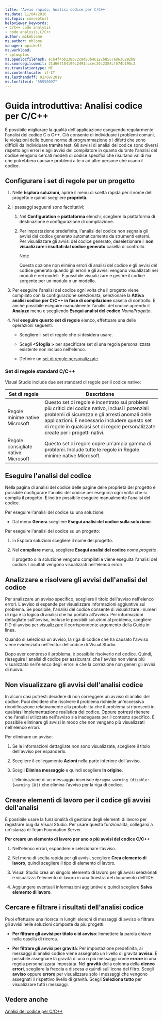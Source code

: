 ```yaml
---
title: 'Avvio rapido: Analisi codice per C/C++'
ms.date: 11/04/2016
ms.topic: conceptual
helpviewer_keywords:
- C/C++ code analysis
- code analysis,C/C++
author: mikeblome
ms.author: mblome
manager: wpickett
ms.workload:
- cplusplus
ms.openlocfilehash: ecb4f46b238b72c9d83b46122b8567a8636282b8
ms.sourcegitcommit: 21d667104199c2493accec20c2388cf674b195c3
ms.translationtype: MT
ms.contentlocale: it-IT
ms.lasthandoff: 02/08/2019
ms.locfileid: "55950097"
---
```

# <a name="quickstart-code-analysis-for-cc"></a>Guida introduttiva: Analisi codice per C/C++

È possibile migliorare la qualità dell'applicazione eseguendo regolarmente l'analisi del codice C o C++. Ciò consente di individuare i problemi comuni, le violazioni delle buone norme di programmazione o i difetti che sono difficili da individuare tramite test. Gli avvisi di analisi del codice sono diversi rispetto agli errori e agli avvisi del compilatore in quanto durante l'analisi del codice vengono cercati modelli di codice specifici che risultano validi ma che potrebbero causare problemi a te o ad altre persone che usano il codice.

## <a name="configure-rule-sets-for-a-project"></a>Configurare i set di regole per un progetto

1. Nelle **Esplora soluzioni**, aprire il menu di scelta rapida per il nome del progetto e quindi scegliere **proprietà**.

2. I passaggi seguenti sono facoltativi:

    1. Nel **Configuration** e **piattaforma** elenchi, scegliere la piattaforma di destinazione e configurazione di compilazione.

    2. Per impostazione predefinita, l'analisi del codice non segnala gli avvisi del codice generato automaticamente da strumenti esterni. Per visualizzare gli avvisi del codice generato, deselezionare il **non visualizzare i risultati dal codice generato** casella di controllo.

        > [!NOTE]
        > Questa opzione non elimina errori di analisi del codice e gli avvisi del codice generato quando gli errori e gli avvisi vengono visualizzati nei moduli e nei modelli. È possibile visualizzare e gestire il codice sorgente per un modulo o un modello.

3. Per eseguire l'analisi del codice ogni volta che il progetto viene compilato con la configurazione selezionata, selezionare la **Attiva analisi codice per C/C++ in fase di compilazione** casella di controllo. È anche possibile eseguire manualmente l'analisi del codice aprendo il **Analyze** menu e scegliendo **Esegui analisi del codice** *NomeProgetto*.

4. Nel **eseguire questo set di regole** elenco, effettuare una delle operazioni seguenti:

    - Scegliere il set di regole che si desidera usare.

    - Scegli  **\<Sfoglia >** per specificare set di una regola personalizzata esistente non incluso nell'elenco.

    - Definire un [set di regole personalizzate](../code-quality/how-to-create-a-custom-rule-set.md).

### <a name="standard-cc-rule-sets"></a>Set di regole standard C/C++

Visual Studio include due set standard di regole per il codice nativo:

|Set di regole|Descrizione|
|--------------|-----------------|
|Regole minime native Microsoft|Questo set di regole è incentrato sui problemi più critici del codice nativo, inclusi i potenziali problemi di sicurezza e gli arresti anomali delle applicazioni. È necessario includere questo set di regole in qualsiasi set di regole personalizzate create per i progetti nativi.|
|Regole consigliate native Microsoft|Questo set di regole copre un'ampia gamma di problemi. Include tutte le regole in Regole minime native Microsoft.|

## <a name="run-code-analysis"></a>Eseguire l'analisi del codice

Nella pagina di analisi del codice delle pagine delle proprietà del progetto è possibile configurare l'analisi del codice per eseguirla ogni volta che si compila il progetto. È inoltre possibile eseguire manualmente l'analisi del codice.

Per eseguire l'analisi del codice su una soluzione:

- Dal menu **Genera** scegliere **Esegui analisi del codice sulla soluzione**.

Per eseguire l'analisi del codice su un progetto:

1. In Esplora soluzioni scegliere il nome del progetto.

2. Nel **compilare** menu, scegliere **Esegui analisi del codice** *nome progetto*.

   Il progetto o la soluzione vengono compilati e viene eseguita l'analisi del codice. I risultati vengono visualizzati nell'elenco errori.

## <a name="analyze-and-resolve-code-analysis-warnings"></a>Analizzare e risolvere gli avvisi dell'analisi del codice

Per analizzare un avviso specifico, scegliere il titolo dell'avviso nell'elenco errori. L'avviso si espande per visualizzare informazioni aggiuntive sul problema. Se possibile, l'analisi del codice consente di visualizzare i numeri di riga e la logica di analisi che ha portato all'avviso. Per informazioni dettagliate sull'avviso, incluse le possibili soluzioni al problema, scegliere l'ID di avviso per visualizzare il corrispondente argomento della Guida in linea.

Quando si seleziona un avviso, la riga di codice che ha causato l'avviso viene evidenziata nell'editor del codice di Visual Studio.

Dopo aver compreso il problema, è possibile risolverlo nel codice. Quindi, rieseguire l'analisi di codice per assicurarsi che l'avviso non viene più visualizzata nell'elenco degli errori e che la correzione non generi gli avvisi di nuovo.

## <a name="suppress-code-analysis-warnings"></a>Non visualizzare gli avvisi dell'analisi codice

In alcuni casi potresti decidere di non correggere un avviso di analisi del codice. Puoi decidere che risolvere il problema richiede un'eccessiva ricodificazione relativamente alla probabilità che il problema si ripresenti in qualsiasi implementazione realistica del codice. Oppure potresti ritenere che l'analisi utilizzata nell'avviso sia inadeguata per il contesto specifico. È possibile eliminare gli avvisi in modo che non vengano più visualizzati nell'elenco errori.

Per eliminare un avviso:

1. Se le informazioni dettagliate non sono visualizzate, scegliere il titolo dell'avviso per espanderlo.

2. Scegliere il collegamento **Azioni** nella parte inferiore dell'avviso.

3. Scegli **Elimina messaggio** e quindi scegliere **In origine**.

   L'eliminazione di un messaggio inserisce `#pragma warning (disable:[warning ID])` che elimina l'avviso per la riga di codice.

## <a name="create-work-items-for-code-analysis-warnings"></a>Creare elementi di lavoro per il codice gli avvisi dell'analisi

È possibile usare la funzionalità di gestione degli elementi di lavoro per registrare bug da Visual Studio. Per usare questa funzionalità, collegarsi a un'istanza di Team Foundation Server.

**Per creare un elemento di lavoro per uno o più avvisi del codice C/C++**

1. Nell'elenco errori, espandere e selezionare l'avviso.

2. Nel menu di scelta rapida per gli avvisi, scegliere **Crea elemento di lavoro**, quindi scegliere il tipo di elemento di lavoro.

3. Visual Studio crea un singolo elemento di lavoro per gli avvisi selezionati e visualizza l'elemento di lavoro in una finestra del documento dell'IDE.

4. Aggiungere eventuali informazioni aggiuntive e quindi scegliere **Salva elemento di lavoro**.

## <a name="search-and-filter-code-analysis-results"></a>Cercare e filtrare i risultati dell'analisi codice

Puoi effettuare una ricerca in lunghi elenchi di messaggi di avviso e filtrare gli avvisi nelle soluzioni composte da più progetti.

- **Per filtrare gli avvisi per titolo o id avviso**: Immettere la parola chiave nella casella di ricerca.

- **Per filtrare gli avvisi per gravità**: Per impostazione predefinita, ai messaggi di analisi codice viene assegnato un livello di gravità **avviso**. È possibile assegnare la gravità di una o più messaggi come **errore** in una regola personalizzata impostata. Nel **gravità** della colonna della **elenco errori**, scegliere la freccia a discesa e quindi sull'icona del filtro. Scegli **avviso** oppure **errore** per visualizzare solo i messaggi che vengono assegnati il rispettivo livello di gravità. Scegli **Seleziona tutto** per visualizzare tutti i messaggi.

## <a name="see-also"></a>Vedere anche

[Analisi del codice per C/C++](../code-quality/code-analysis-for-c-cpp-overview.md)